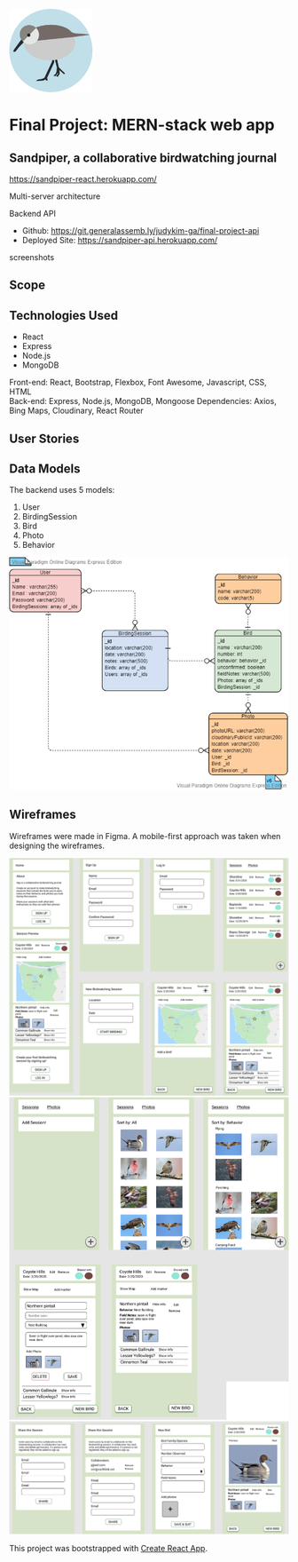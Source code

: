 [<img src="./src/sandpiper_circle.svg" height=150>](https://sandpiper-react.herokuapp.com/)

# Final Project: MERN-stack web app
## Sandpiper, a collaborative birdwatching journal
https://sandpiper-react.herokuapp.com/

Multi-server architecture

Backend API
* Github: https://git.generalassemb.ly/judykim-ga/final-project-api
* Deployed Site: https://sandpiper-api.herokuapp.com/

screenshots

## Scope
## Technologies Used
* React 
* Express
* Node.js
* MongoDB

Front-end: React, Bootstrap, Flexbox, Font Awesome, Javascript, CSS, HTML  
Back-end: Express, Node.js, MongoDB, Mongoose
Dependencies: Axios, Bing Maps, Cloudinary, React Router

## User Stories
## Data Models
The backend uses 5 models:
1. User
2. BirdingSession
3. Bird
4. Photo
5. Behavior

<img src="./public/readme_images/final_project_erd_v6.png">

## Wireframes
Wireframes were made in Figma. A mobile-first approach was taken when designing the wireframes.

<img src="./public/readme_images/wireframe_1.png">
<img src="./public/readme_images/wireframe_2.png">
<img src="./public/readme_images/wireframe_3.png">



This project was bootstrapped with [Create React App](https://github.com/facebook/create-react-app).

